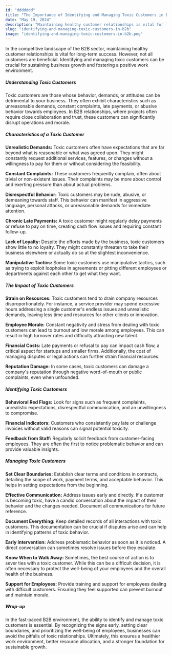 ```yaml
---
id: "ddddddd"
title: "The Importance of Identifying and Managing Toxic Customers in B2B"
date: "May 19, 2024"
description: "Maintaining healthy customer relationships is vital for long-term success"
slug: "identifying-and-managing-toxic-customers-in-b2b"
image: "identifying-and-managing-toxic-customers-in-b2b.png"
---
```


In the competitive landscape of the B2B sector, maintaining healthy customer relationships is vital for long-term success. However, not all customers are beneficial. Identifying and managing toxic customers can be crucial for sustaining business growth and fostering a positive work environment.

##### Understanding Toxic Customers

Toxic customers are those whose behavior, demands, or attitudes can be detrimental to your business. They often exhibit characteristics such as unreasonable demands, constant complaints, late payments, or abusive behavior towards employees. In B2B relationships, where projects often require close collaboration and trust, these customers can significantly disrupt operations and morale.

##### Characteristics of a Toxic Customer

**Unrealistic Demands:** Toxic customers often have expectations that are far beyond what is reasonable or what was agreed upon. They might constantly request additional services, features, or changes without a willingness to pay for them or without considering the feasibility.

**Constant Complaints:** These customers frequently complain, often about trivial or non-existent issues. Their complaints may be more about control and exerting pressure than about actual problems.

**Disrespectful Behavior:** Toxic customers may be rude, abusive, or demeaning towards staff. This behavior can manifest in aggressive language, personal attacks, or unreasonable demands for immediate attention.

**Chronic Late Payments:** A toxic customer might regularly delay payments or refuse to pay on time, creating cash flow issues and requiring constant follow-up.

**Lack of Loyalty:** Despite the efforts made by the business, toxic customers show little to no loyalty. They might constantly threaten to take their business elsewhere or actually do so at the slightest inconvenience.

**Manipulative Tactics:** Some toxic customers use manipulative tactics, such as trying to exploit loopholes in agreements or pitting different employees or departments against each other to get what they want.

##### The Impact of Toxic Customers

**Strain on Resources:** Toxic customers tend to drain company resources disproportionately. For instance, a service provider may spend excessive hours addressing a single customer's endless issues and unrealistic demands, leaving less time and resources for other clients or innovation.

**Employee Morale:** Constant negativity and stress from dealing with toxic customers can lead to burnout and low morale among employees. This can result in high turnover rates and difficulty attracting new talent.

**Financial Costs:** Late payments or refusal to pay can impact cash flow, a critical aspect for startups and smaller firms. Additionally, the cost of managing disputes or legal actions can further strain financial resources.

**Reputation Damage:** In some cases, toxic customers can damage a company's reputation through negative word-of-mouth or public complaints, even when unfounded.

##### Identifying Toxic Customers

**Behavioral Red Flags:** Look for signs such as frequent complaints, unrealistic expectations, disrespectful communication, and an unwillingness to compromise.

**Financial Indicators:** Customers who consistently pay late or challenge invoices without valid reasons can signal potential toxicity.

**Feedback from Staff:** Regularly solicit feedback from customer-facing employees. They are often the first to notice problematic behavior and can provide valuable insights.

##### Managing Toxic Customers

**Set Clear Boundaries:** Establish clear terms and conditions in contracts, detailing the scope of work, payment terms, and acceptable behavior. This helps in setting expectations from the beginning.

**Effective Communication:** Address issues early and directly. If a customer is becoming toxic, have a candid conversation about the impact of their behavior and the changes needed. Document all communications for future reference.

**Document Everything:** Keep detailed records of all interactions with toxic customers. This documentation can be crucial if disputes arise and can help in identifying patterns of toxic behavior.

**Early Intervention:** Address problematic behavior as soon as it is noticed. A direct conversation can sometimes resolve issues before they escalate.

**Know When to Walk Away:** Sometimes, the best course of action is to sever ties with a toxic customer. While this can be a difficult decision, it is often necessary to protect the well-being of your employees and the overall health of the business.

**Support for Employees:** Provide training and support for employees dealing with difficult customers. Ensuring they feel supported can prevent burnout and maintain morale.

##### Wrap-up

In the fast-paced B2B environment, the ability to identify and manage toxic customers is essential. By recognizing the signs early, setting clear boundaries, and prioritizing the well-being of employees, businesses can avoid the pitfalls of toxic relationships. Ultimately, this ensures a healthier work environment, better resource allocation, and a stronger foundation for sustainable growth.